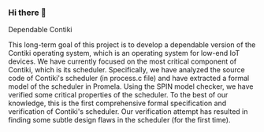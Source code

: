 ### Hi there 👋

Dependable Contiki

This long-term goal of this project is to develop a dependable version of the Contiki operating system, which is an operating system for low-end IoT devices. We have currently focused on the most critical component of Contiki, which is its scheduler. Specifically, we have analyzed the source code of Contiki's scheduler (in process.c file) and have extracted a formal model of the scheduler in Promela. Using the SPIN model checker, we have verified some critical properties of the scheduler. To the best of our knowledge, this is the first comprehensive formal specification and verification of Contiki's scheduler. Our verification attempt has resulted in finding some subtle design flaws in the scheduler (for the first time).
